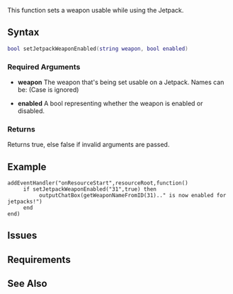 This function sets a weapon usable while using the Jetpack.

Syntax
------

``` lua
bool setJetpackWeaponEnabled(string weapon, bool enabled)
```

### Required Arguments

-   **weapon** The weapon that's being set usable on a Jetpack. Names can be: (Case is ignored)

-   **enabled** A bool representing whether the weapon is enabled or disabled.

### Returns

Returns true, else false if invalid arguments are passed.

Example
-------

    addEventHandler("onResourceStart",resourceRoot,function()
         if setJetpackWeaponEnabled("31",true) then
              outputChatBox(getWeaponNameFromID(31).." is now enabled for jetpacks!")
         end
    end)

Issues
------

Requirements
------------

See Also
--------
